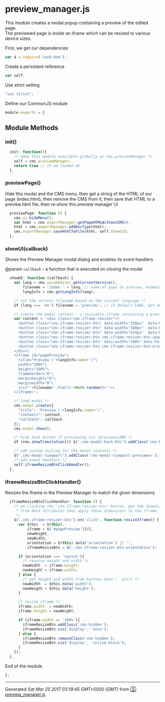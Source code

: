 # preview_manager.js
This module creates a modal popup containing a preview of the edited page.  
The previewed page is inside an iframe which can be resized to various device sizes.


First, we get our dependencies
```js
var $ = require('cash-dom');

```
Create a persistent reference
```js
var self;

```
Use strict setting
```js
"use strict";

```
Define our CommonJS module
```js
module.exports = {

```
## Module Methods

### init()
```js
  init: function(){
    /* make this module available globally as cms.previewManager */
    self = cms.previewManager; 
    return true // if we loaded ok
  },

```
### previewPage()
Hide this modal and the CMS menu, then get a string of the HTML of our 
page (index.html), then remove the CMS from it, then save that HTML to 
a preview.html file, then re-show this preview manager UI
```js
  previewPage: function () {
    cms.ui.hideMenu();
    var html = cms.exportManager.getPageHTMLWithoutCMS();
    html = cms.exportManager.addDocType(html);
    cms.exportManager.saveHtmlToFile(html, self.showUI);
  },

```
### showUI(callback)
Shows the Preview Manager modal dialog and enables its event handlers

@param `callback` - a function that is executed on closing the modal 
```js
  showUI: function (callback) {
    var lang = cms.vocabEditor.getCurrentService(),
        filename = 'index.' + lang, // name of page to preview, example 'index.fr.html'
        langInfo = cms.getLangInfo(lang);

    /* set the correct filename based on the current language */
    if (lang === 'en') filename = 'preview'; // if default LANG, get default preview page

    /* create the modal content - a resizable iframe containing a preview of the edited page */
    var content = '<div class="cms-iframe-resizer">\
      <button class="cms-iframe-resizer-btn" data-width="320px"  data-height="568px">  iPhone 5  </button>\
      <button class="cms-iframe-resizer-btn" data-width="360px"  data-height="640px">  Galaxy S5 </button>\
      <button class="cms-iframe-resizer-btn" data-width="414px"  data-height="736px">  iPhone 6  </button>\
      <button class="cms-iframe-resizer-btn cms-iframe-resizer-btn-ipad" data-width="1024px" data-height="768px">  iPad      </button>\
      <button class="cms-iframe-resizer-btn" data-width="100%" data-height="100%">     Full      </button>\
      <button class="cms-iframe-resizer-btn cms-iframe-resizer-btn-orientation cms-hidden" data-orientation="switch" style="display:none;"> Rotate ⟳ </button>\
    </div>\
    <iframe id="pagePreview"\
      title="Preview ('+langInfo.name+')"\
      width="100%"\
      height="100%"\
      frameborder="0"\
      marginheight="0"\
      marginwidth="0"\
      src="'+filename+'.html?c'+Math.random()+'">\
    </iframe>';

    /* load modal */
    cms.modal.create({
      "title": 'Preview ('+langInfo.name+')',
      "contents": content,
      "callback": callback
    });
    cms.modal.show();

    /* hide back button if previewing via ?preview=LANG */
    if (cms.showTranslation()) $('.cms-modal-back-btn').addClass('cms-hidden');

    /* add custom styling for the modal contents */
    $('.cms-modal-viewport').addClass('cms-modal-viewport-previewer');
    /* add event handlers */
    self.iframeResizeBtnClickHandler();
  },

```
### iframeResizeBtnClickHandler()
Resizes the iframe in the Preview Manager to match the given dimensions
```js
  iframeResizeBtnClickHandler: function () {
    /* on clicking the 'cms-iframe-resizer-btn' button, get the dimensions 
     * from data attributes then apply those dimensions to the iframe
     */
    $('.cms-iframe-resizer-btn').on('click', function resizeIframe() {
      var $this  = $(this),
          iframe = $('#pagePreview')[0],
          newHeight,
          newWidth,
          orientation = $(this).data('orientation') || '',
          iframeResizeBtn = $('.cms-iframe-resizer-btn-orientation');

      if (orientation === 'switch'){
        /* reverse height and width */
        newWidth  = iframe.height;
        newHeight = iframe.width;
      } else {
        /* get height and width from buttons data-*  attrs */
        newWidth  = $this.data('width');
        newHeight = $this.data('height');
      }

      /* resize iframe */
      iframe.width  = newWidth;
      iframe.height = newHeight;

      if (iframe.width == '100%'){
        iframeResizeBtn.addClass('cms-hidden');
        iframeResizeBtn.css('display', 'none');
      } else {
        iframeResizeBtn.removeClass('cms-hidden');
        iframeResizeBtn.css('display', 'inline-block');
      }
    });
  },

```

End of the module
```js
};

```
------------------------
Generated _Sat Mar 25 2017 03:19:45 GMT+0000 (GMT)_ from [&#x24C8; preview_manager.js](preview_manager.js "View in source")

